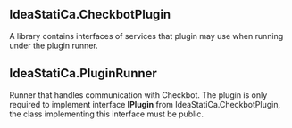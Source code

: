 ## IdeaStatiCa.CheckbotPlugin

A library contains interfaces of services that plugin may use when running under the plugin runner.



## IdeaStatiCa.PluginRunner

Runner that handles communication with Checkbot. The plugin is only required to implement interface **IPlugin** from IdeaStatiCa.CheckbotPlugin, the class implementing this interface must be public.